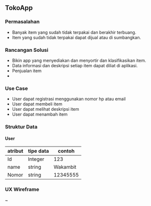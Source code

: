 ## TokoApp
### Permasalahan
- Banyak item yang sudah tidak terpakai dan berakhir terbuang.
- Item yang sudah tidak terpakai dapat dijual atau di sumbangkan.
### Rancangan Solusi
- Bikin app yang menyediakan dan menyortir dan klasifikasikan item.
- Data informasi dan deskripsi setiap item dapat diliat di aplikasi.
- Penjualan item
-
### Use Case
- User dapat registrasi menggunakan nomor hp atau email
- User dapat membeli item
- User dapat melihat deskripsi item
- User dapat menambah item
### Struktur Data
#### User
|atribut | tipe data| contoh|
|---|---|---|
|Id| Integer| 123|
|name| string| Wakambit|
|Nomor| string| 12345555|

### UX Wireframe
~

